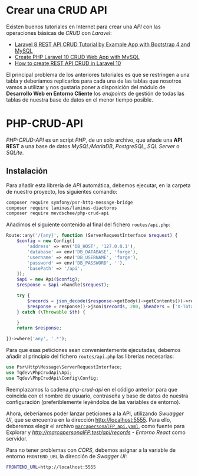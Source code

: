 # Crear una CRUD API

Existen buenos tutoriales en Internet para crear una _API_ con las operaciones básicas de _CRUD_ con _Laravel_:

- [Laravel 8 REST API CRUD Tutorial by Example App with Bootstrap 4 and MySQL](https://www.techiediaries.com/laravel-8-rest-api-crud-mysql/)
- [Create PHP Laravel 10 CRUD Web App with MySQL](https://www.positronx.io/php-laravel-crud-operations-mysql-tutorial/)
- [How to create REST API CRUD in Laravel 10](https://medium.com/@miladev95/how-to-create-rest-api-crud-in-laravel-10-8a5d09cd7901)

El principal problema de los anteriores tutoriales es que se restringen a una tabla y deberíamos replicarlos para cada una de las tablas que nosotros vamos a utilizar y nos gustaría poner a disposición del módulo de **Desarrollo Web en Entorno Cliente** los _endpoints_ de gestión de todas las tablas de nuestra base de datos en el menor tiempo posible.

# PHP-CRUD-API

_PHP-CRUD-API_ es un script _PHP_, de un solo archivo, que añade una **API REST** a una base de datos _MySQL/MariaDB_, _PostgreSQL_, _SQL Server_ o _SQLite_.

## Instalación

Para añadir esta librería de _API_ automática, debemos ejecutar, en la carpeta de nuestro proyecto, los siguientes comando:

```bash
composer require symfony/psr-http-message-bridge
composer require laminas/laminas-diactoros
composer require mevdschee/php-crud-api
```

Añadimos el siguiente contenido al final del fichero `routes/api.php`:

```php
Route::any('/{any}', function (ServerRequestInterface $request) {
    $config = new Config([
        'address' => env('DB_HOST', '127.0.0.1'),
        'database' => env('DB_DATABASE', 'forge'),
        'username' => env('DB_USERNAME', 'forge'),
        'password' => env('DB_PASSWORD', ''),
        'basePath' => '/api',
    ]);
    $api = new Api($config);
    $response = $api->handle($request);

    try {
        $records = json_decode($response->getBody()->getContents())->records;
        $response = response()->json($records, 200, $headers = ['X-Total-Count' => count($records)]);
    } catch (\Throwable $th) {

    }
    return $response;

})->where('any', '.*');
```

Para que esas peticiones sean convenientemente ejecutadas, debemos añadir al principio del fichero `routes/api.php` las librerías necesarias:

```php
use Psr\Http\Message\ServerRequestInterface;
use Tqdev\PhpCrudApi\Api;
use Tqdev\PhpCrudApi\Config\Config;
```

Reemplazamos la cadena _php-crud-api_ en el código anterior para que coincida con el nombre de usuario, contraseña y base de datos de nuestra configuración (preferiblemente leyéndolos de las variables de entorno).

Ahora, deberíamos poder lanzar peticiones a la API, utilizando _Swuagger UI_, que se encuentra en la dirección [http://localhost:5555](http://localhost:5555). Para ello, deberemos elegir el archivo [`marcapersonalFP_api.yaml`](https://raw.githubusercontent.com/2DAW-CarlosIII/marcapersonalFP_REA/master/documentos/0613_Servidor/materiales/swagger/marcapersonalFP_api.yaml), como fuente para Explorar y _http://marcapersonalFP.test/api/records - Entorno React_ como servidor.

Para no tener problemas con _CORS_, debemos asignar a la variable de entorno `FRONTEND_URL` la dirección de _Swagger UI_:

```bash
FRONTEND_URL=http://localhost:5555
```

